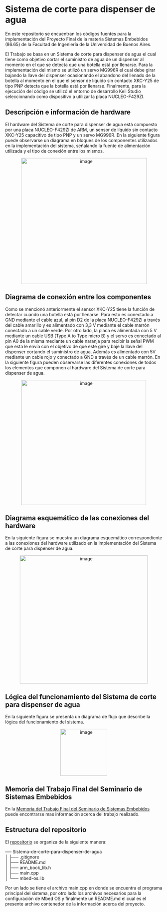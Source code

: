# Sistema de corte para dispenser de agua
En este repositorio se encuentran los códigos fuentes para la implementación del Proyecto Final de la materia Sistemas Embebidos (86.65) de la Facultad de Ingeniería de la Universidad de Buenos Aires.

El Trabajo se basa en un Sistema de corte para dispenser de agua el cual tiene como objetivo cortar el suministro de agua de un dispenser al momento en el que se detecta que una botella está por llenarse. Para la implementación del mismo se utilizó un servo MG996R el cual debe girar bajando la llave del dispenser ocasionando el abandono del llenado de la botella al momento en el que el sensor de líquido sin contacto XKC-Y25 de tipo PNP detecta que la botella está por llenarse. Finalmente, para la ejecución del código se utilizó el entorno de desarrollo Keil Studio seleccionando como dispositivo a utilizar la placa NUCLEO-F429ZI.

## Descripción e información de hardware

El hardware del Sistema de corte para dispenser de agua está compuesto por una placa NUCLEO-F429ZI de ARM, un sensor de líquido sin contacto XKC-Y25 capacitivo de tipo PNP y un servo MG996R. En la siguiente figura puede observarse un diagrama en bloques de los componentes utilizados en la implementación del sistema, señalando la fuente de alimentación utilizada y el tipo de conexión entre los mismos.  

<p align="center">
  <img width="403" alt="image" src="https://user-images.githubusercontent.com/65862114/217090340-3a16b1d1-0f30-498b-af24-0b98b688a401.png">
</p>



## Diagrama de conexión entre los componentes

Como se mencionó anteriormente el sensor XKC-Y25 tiene la función de detectar cuando una botella está por llenarse. Para esto es conectado a GND mediante el cable azul, al pin D2 de la placa NUCLEO-F429ZI a través del cable amarillo y es alimentado con 3,3 V mediante el cable marrón conectado a un cable verde. Por otro lado, la placa es alimentada con 5 V mediante un cable USB (Type A to Type micro B) y el servo es conectado al pin A0 de la misma mediante un cable naranja para recibir la señal PWM que esta le envía con el objetivo de que este gire y baje la llave del dispenser cortando el suministro de agua. Además es alimentado con 5V mediante un cable rojo y conectado a GND a través de un cable marrón. En la siguiente figura pueden observarse las diferentes conexiones de todos los elementos que componen al hardware del Sistema de corte para dispenser de agua.

<p align="center">
  <img width="400" alt="image" src="https://user-images.githubusercontent.com/65862114/217092679-9faee39d-7d84-49d2-abe0-6d30979ec561.png">
</p>

## Diagrama esquemático de las conexiones del hardware

En la siguiente figura se muestra un diagrama esquemático correspondiente a las conexiones del hardware utilizado en la implementación del Sistema de corte para dispenser de agua.

<p align="center">
 <img width="410" alt="image" src="https://user-images.githubusercontent.com/65862114/217094376-d8ab6c77-f848-434c-8be9-524122f34347.png">
</p>

## Lógica del funcionamiento del Sistema de corte para dispenser de agua

En la siguiente figura se presenta un diagrama de flujo que describe la lógica del funcionamiento del sistema.

<p align="center">
<img width="150" alt="image" src="https://user-images.githubusercontent.com/65862114/217140136-ed6cdeb1-bbd3-48a1-9fe7-ecb0f07fe4b4.png">
</p>

## Memoria del Trabajo Final del Seminario de Sistemas Embebidos 

En la [Memoria del Trabajo Final del Seminario de Sistemas Embebidos](https://docs.google.com/document/d/1Y6TgAkQxlL4LgHQijRuMg-C99RTl2MLM4XvG4BzEanc/edit#heading=h.8jk5181xq5jw) puede encontrarse mas información acerca del trabajo realizado. 

## Estructura del repositorio
El [repositorio](https://github.com/mpazcurti/Sistema-de-corte-para-dispenser-de-agua) se organiza de la siguiente manera:


── Sistema-de-corte-para-dispenser-de-agua  
│   ├── .gitignore  
│   ├── README.md  
│   ├── arm_book_lib.h  
│   ├── main.cpp  
│   └── mbed-os.lib  

Por un lado se tiene el archivo main.cpp en donde se encuentra el programa principal del sistema, por otro lado los archivos necesarios para la configuración de Mbed OS y finalmente un README.md el cual es el presente archivo contenedor de la información acerca del proyecto.















